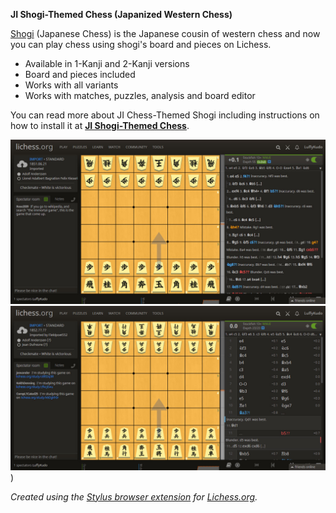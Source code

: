 **JI Shogi-Themed Chess (Japanized Western Chess)**

[Shogi](https://en.wikipedia.org/wiki/Shogi) (Japanese Chess) is the Japanese cousin of western chess and now you can play chess using shogi's board and pieces on Lichess. 

- Available in 1-Kanji and 2-Kanji versions
- Board and pieces included
- Works with all variants
- Works with matches, puzzles, analysis and board editor

You can read more about JI Chess-Themed Shogi including instructions on how to install it at [**JI Shogi-Themed Chess**](https://luffykudo.wordpress.com/2021/04/28/shogi-themed-chess-japanized-western-chess).

![JI Shogi-Themed Chess (1-Kanji) on Lichess screenshot](https://github.com/LuffyKudo/JI-Shogi-Themed-Chess/blob/main/Lichess%201-Kanji%20Screenshot.jpg)
![JI Shogi-Themed Chess (2-Kanji) on Lichess screenshot](https://github.com/LuffyKudo/JI-Shogi-Themed-Chess/blob/main/Lichess%202-Kanji%20Screenshot.jpg))

*Created using the [Stylus browser extension](https://add0n.com/stylus.html) for [Lichess.org](https://lichess.org).*
